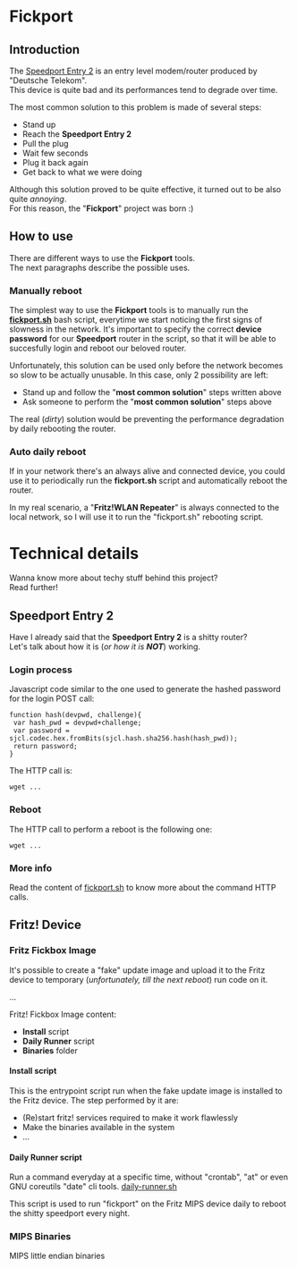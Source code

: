 # Fickport
## Introduction
The [Speedport Entry 2](https://de.wikipedia.org/wiki/Speedport) is an entry level modem/router produced by "Deutsche Telekom".  
This device is quite bad and its performances tend to degrade over time.  

The most common solution to this problem is made of several steps:
- Stand up
- Reach the **Speedport Entry 2**
- Pull the plug
- Wait few seconds
- Plug it back again
- Get back to what we were doing

Although this solution proved to be quite effective, it turned out to be also quite *annoying*.  
For this reason, the "**Fickport**" project was born :)

## How to use
There are different ways to use the **Fickport** tools.  
The next paragraphs describe the possible uses.

### Manually reboot
The simplest way to use the **Fickport** tools is to manually run the [**fickport.sh**](fickport.sh) bash script, everytime we start noticing the first signs of slowness in the network.
It's important to specify the correct **device password** for our **Speedport** router in the script, so that it will be able to succesfully login and reboot our beloved router. 

Unfortunately, this solution can be used only before the network becomes so slow to be actually unusable.
In this case, only 2 possibility are left:
- Stand up and follow the "**most common solution**" steps written above
- Ask someone to perform the "**most common solution**" steps above

The real (*dirty*) solution would be preventing the performance degradation by daily rebooting the router.

### Auto daily reboot
If in your network there's an always alive and connected device, you could use it to periodically run the **fickport.sh** script and automatically reboot the router.  

In my real scenario, a "**Fritz!WLAN Repeater**" is always connected to the local network, so I will use it to run the "fickport.sh" rebooting script.

# Technical details
Wanna know more about techy stuff behind this project?    
Read further!
## Speedport Entry 2
Have I already said that the **Speedport Entry 2** is a shitty router?  
Let's talk about how it is (_or how it is **NOT**_) working.
### Login process
Javascript code similar to the one used to generate the hashed password for the login POST call:
````
function hash(devpwd, challenge){
 var hash_pwd = devpwd+challenge;
 var password = sjcl.codec.hex.fromBits(sjcl.hash.sha256.hash(hash_pwd));
 return password;
}
````
The HTTP call is:
````
wget ...
````
### Reboot
The HTTP call to perform a reboot is the following one:
````
wget ...
````
### More info
Read the content of [fickport.sh](fickport.sh) to know more about the command HTTP calls.

## Fritz! Device
### Fritz Fickbox Image
It's possible to create a "fake" update image and upload it to the Fritz device to temporary (_unfortunately, till the next reboot_) run code on it.

...

Fritz! Fickbox Image content:
- **Install** script   
- **Daily Runner** script
- **Binaries** folder

#### Install script
This is the entrypoint script run when the fake update image is installed to the Fritz device.
The step performed by it are:
- (Re)start fritz! services required to make it work flawlessly
- Make the binaries available in the system
- ...

#### Daily Runner script
Run a command everyday at a specific time, without "crontab", "at" or even GNU coreutils "date" cli tools.
[daily-runner.sh](fritz-image/daily-runner.sh)

This script is used to run "fickport" on the Fritz MIPS device daily to reboot the shitty speedport every night.

### MIPS Binaries
MIPS little endian binaries

